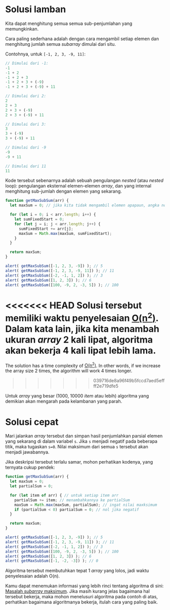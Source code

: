 # Solusi lamban

Kita dapat menghitung semua semua sub-penjumlahan yang memungkinkan.

Cara paling sederhana adalah dengan cara mengambil setiap elemen dan menghitung jumlah semua *subarray* dimulai dari situ.

Contohnya, untuk `[-1, 2, 3, -9, 11]`:

```js no-beautify
// Dimulai dari -1:
-1
-1 + 2
-1 + 2 + 3
-1 + 2 + 3 + (-9)
-1 + 2 + 3 + (-9) + 11

// Dimulai dari 2:
2
2 + 3
2 + 3 + (-9)
2 + 3 + (-9) + 11

// Dimulai dari 3:
3
3 + (-9)
3 + (-9) + 11

// Dimulai dari -9
-9
-9 + 11

// Dimulai dari 11
11
```

Kode tersebut sebenarnya adalah sebuah pengulangan *nested* (atau *nested* loop):  pengulangan eksternal elemen-elemen *array*, dan yang internal menghitung sub-jumlah dengan elemen yang sekarang.

```js run
function getMaxSubSum(arr) {
  let maxSum = 0; // jika kita tidak mengambil elemen apapaun, angka nol akan dikembalikan

  for (let i = 0; i < arr.length; i++) {
    let sumFixedStart = 0;
    for (let j = i; j < arr.length; j++) {
      sumFixedStart += arr[j];
      maxSum = Math.max(maxSum, sumFixedStart);
    }
  }

  return maxSum;
}

alert( getMaxSubSum([-1, 2, 3, -9]) ); // 5
alert( getMaxSubSum([-1, 2, 3, -9, 11]) ); // 11
alert( getMaxSubSum([-2, -1, 1, 2]) ); // 3
alert( getMaxSubSum([1, 2, 3]) ); // 6
alert( getMaxSubSum([100, -9, 2, -3, 5]) ); // 100
```

<<<<<<< HEAD
Solusi tersebut memiliki waktu penyelesaian [O(n<sup>2</sup>)](https://en.wikipedia.org/wiki/Big_O_notation). Dalam kata lain, jika kita menambah ukuran *array* 2 kali lipat, algoritma akan bekerja 4 kali lipat lebih lama.
=======
The solution has a time complexity of [O(n<sup>2</sup>)](https://en.wikipedia.org/wiki/Big_O_notation). In other words, if we increase the array size 2 times, the algorithm will work 4 times longer.
>>>>>>> 039716de8a96f49b5fccd7aed5effff2e719dfe5

Untuk *array* yang besar (1000, 10000 *item* atau lebih) algoritma yang demikian akan mengarah pada kelambanan yang parah.

# Solusi cepat

Mari jalankan *array* tersebut dan simpan hasil penjumlahkan parsial elemen yang sekarang di dalam variabel `s`. Jika `s` menjadi negatif pada beberapa titik, maka tugaskan `s=0`. Nilai maksimum dari semua `s` tersebut akan menjadi jawabannya.

Jika deskripsi tersebut terlalu samar, mohon perhatikan kodenya, yang ternyata cukup pendek:

```js run demo
function getMaxSubSum(arr) {
  let maxSum = 0;
  let partialSum = 0;

  for (let item of arr) { // untuk setiap item arr
    partialSum += item; // menambahkannya ke partialSum
    maxSum = Math.max(maxSum, partialSum); // ingat nilai maxksimum
    if (partialSum < 0) partialSum = 0; // nol jika negatif
  }

  return maxSum;
}

alert( getMaxSubSum([-1, 2, 3, -9]) ); // 5
alert( getMaxSubSum([-1, 2, 3, -9, 11]) ); // 11
alert( getMaxSubSum([-2, -1, 1, 2]) ); // 3
alert( getMaxSubSum([100, -9, 2, -3, 5]) ); // 100
alert( getMaxSubSum([1, 2, 3]) ); // 6
alert( getMaxSubSum([-1, -2, -3]) ); // 0
```

Algoritma tersebut membutuhkan tepat 1 *array* yang lolos, jadi waktu penyelesaian adalah O(n).

Kamu dapat menemukan informasi yang lebih rinci tentang algoritma di sini: [Masalah *subarray* maksimum](http://en.wikipedia.org/wiki/Maximum_subarray_problem). Jika masih kurang jelas bagaimana hal tersebut bekerja, maka mohon menelusuri algoritma pada contoh di atas, perhatikan bagaimana algoritmanya bekerja, itulah cara yang paling baik.
